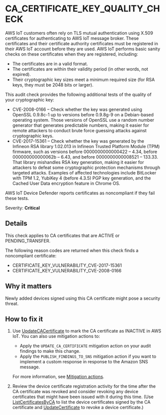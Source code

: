 # CA\_CERTIFICATE\_KEY\_QUALITY\_CHECK<a name="audit-chk-ca-cert-key-quality"></a>

AWS IoT customers often rely on TLS mutual authentication using X\.509 certificates for authenticating to AWS IoT message broker\. These certificates and their certificate authority certificates must be registered in their AWS IoT account before they are used\. AWS IoT performs basic sanity checks on these certificates when they are registered, including:
+ The certificates are in a valid format\.
+ The certificates are within their validity period \(in other words, not expired\)\.
+ Their cryptographic key sizes meet a minimum required size \(for RSA keys, they must be 2048 bits or larger\)\.

This audit check provides the following additional tests of the quality of your cryptographic key:
+ CVE\-2008\-0166 – Check whether the key was generated using OpenSSL 0\.9\.8c\-1 up to versions before 0\.9\.8g\-9 on a Debian\-based operating system\. Those versions of OpenSSL use a random number generator that generates predictable numbers, making it easier for remote attackers to conduct brute force guessing attacks against cryptographic keys\.
+ CVE\-2017\-15361 – Check whether the key was generated by the Infineon RSA library 1\.02\.013 in Infineon Trusted Platform Module \(TPM\) firmware, such as versions before 0000000000000422 – 4\.34, before 000000000000062b – 6\.43, and before 0000000000008521 – 133\.33\. That library mishandles RSA key generation, making it easier for attackers to defeat some cryptographic protection mechanisms through targeted attacks\. Examples of affected technologies include BitLocker with TPM 1\.2, YubiKey 4 \(before 4\.3\.5\) PGP key generation, and the Cached User Data encryption feature in Chrome OS\.

AWS IoT Device Defender reports certificates as noncompliant if they fail these tests\.

Severity: **Critical**

## Details<a name="audit-chk-ca-cert-key-quality-details"></a>

This check applies to CA certificates that are ACTIVE or PENDING\_TRANSFER\.

The following reason codes are returned when this check finds a noncompliant certificate:
+ CERTIFICATE\_KEY\_VULNERABILITY\_CVE\-2017\-15361
+ CERTIFICATE\_KEY\_VULNERABILITY\_CVE\-2008\-0166

## Why it matters<a name="audit-chk-ca-cert-key-quality-why-it-matters"></a>

Newly added devices signed using this CA certificate might pose a security threat\.

## How to fix it<a name="audit-chk-ca-cert-key-quality-how-to-fix"></a>

1. Use [UpdateCACertificate](https://docs.aws.amazon.com/iot/latest/apireference/API_UpdateCACertificate.html) to mark the CA certificate as INACTIVE in AWS IoT\. You can also use mitigation actions to:
   + Apply the `UPDATE_CA_CERTIFICATE` mitigation action on your audit findings to make this change\. 
   + Apply the `PUBLISH_FINDINGS_TO_SNS` mitigation action if you want to implement a custom response in response to the Amazon SNS message\. 

   For more information, see [Mitigation actions](device-defender-mitigation-actions.md)\.

1. Review the device certificate registration activity for the time after the CA certificate was revoked and consider revoking any device certificates that might have been issued with it during this time\. \(Use [ListCertificatesByCA](https://docs.aws.amazon.com/iot/latest/apireference/API_ListCertificatesByCA.html) to list the device certificates signed by the CA certificate and [UpdateCertificate](https://docs.aws.amazon.com/iot/latest/apireference/API_UpdateCertificate.html) to revoke a device certificate\.\)